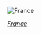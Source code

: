 
![France](https://www.gstatic.com/prettyearth/assets/full/5097.jpg)

*[France](https://www.google.com/maps/@43.767099,7.415746,18z/data=!3m1!1e3)*
